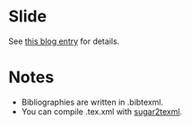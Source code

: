 # Slide
See [this blog entry](http://saireya.hateblo.jp/entry/class/medialiteracy-practical) for details.

# Notes
- Bibliographies are written in .bibtexml.
- You can compile .tex.xml with [sugar2texml](https://bitbucket.org/saireya/sugar2texml).
